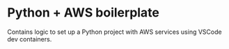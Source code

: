 # Python + AWS boilerplate
Contains logic to set up a Python project with AWS services using VSCode dev containers.
